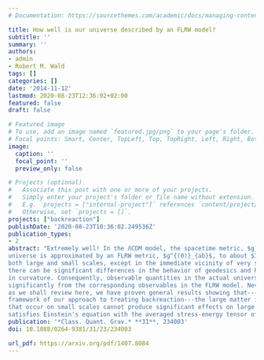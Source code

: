 ```yaml
---
# Documentation: https://sourcethemes.com/academic/docs/managing-content/

title: How well is our universe described by an FLRW model?
subtitle: ''
summary: ''
authors:
- admin
- Robert M. Wald
tags: []
categories: []
date: '2014-11-12'
lastmod: 2020-08-23T12:36:02+02:00
featured: false
draft: false

# Featured image
# To use, add an image named `featured.jpg/png` to your page's folder.
# Focal points: Smart, Center, TopLeft, Top, TopRight, Left, Right, BottomLeft, Bottom, BottomRight.
image:
  caption: ''
  focal_point: ''
  preview_only: false

# Projects (optional).
#   Associate this post with one or more of your projects.
#   Simply enter your project's folder or file name without extension.
#   E.g. `projects = ["internal-project"]` references `content/project/deep-learning/index.md`.
#   Otherwise, set `projects = []`.
projects: ["backreaction"]
publishDate: '2020-08-23T10:36:02.249536Z'
publication_types:
- 2
abstract: "Extremely well! In the ΛCDM model, the spacetime metric, $g_{ab}$, of our
universe is approximated by an FLRW metric, $g^{(0)}_{ab}$, to about $1$ part in $10^4$ or better on
both large and small scales, except in the immediate vicinity of very strong field objects, such as black holes. However, derivatives of $g_{ab}$ are not close to derivatives of $g^{(0)}_{ab}$, so
there can be significant differences in the behavior of geodesics and huge differences
in curvature. Consequently, observable quantities in the actual universe may differ
significantly from the corresponding observables in the FLRW model. Nevertheless,
as we shall review here, we have proven general results showing that---within the
framework of our approach to treating backreaction---the large matter inhomogeneities
that occur on small scales cannot produce significant effects on large scales, so g(0) ab
satisfies Einstein's equation with the averaged stress-energy tensor of matter as its source. We discuss the flaws in some other approaches that have suggested that large backreaction effects may occur. As we also will review here, with a suitable \"dictionary,\" Newtonian cosmologies provide excellent approximations to cosmological solutions to Einstein’s equation (with dust and a cosmological constant) on all scales. Our results thereby provide strong justification for the mathematical consistency and validity of the ΛCDM model within the context of general relativistic cosmology."
publication: '*Class. Quant. Grav.* **31**, 234003'
doi: 10.1088/0264-9381/31/23/234003

url_pdf: https://arxiv.org/pdf/1407.8084
---
```

